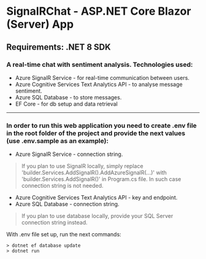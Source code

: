 # SignalRChat - ASP.NET Core Blazor (Server) App
## Requirements: .NET 8 SDK
### A real-time chat with sentiment analysis. Technologies used:
- Azure SignalR Service - for real-time communication between users.
- Azure Cognitive Services Text Analytics API - to analyse message sentiment.
- Azure SQL Database - to store messages.
- EF Core - for db setup and data retrieval
---
### In order to run this web application you need to create .env file in the root folder of the project and provide the next values (use .env.sample as an example):
- Azure SignalR Service - connection string.
> If you plan to use SignalR locally, simply replace 'builder.Services.AddSignalR().AddAzureSignalR(...)' with 'builder.Services.AddSignalR()' in Program.cs file. In such case connection string is not needed.

- Azure Cognitive Services Text Analytics API - key and endpoint.
- Azure SQL Database - connection string.
> If you plan to use database locally, provide your SQL Server connection string instead.

With .env file set up, run the next commands: 
```
> dotnet ef database update
> dotnet run
```